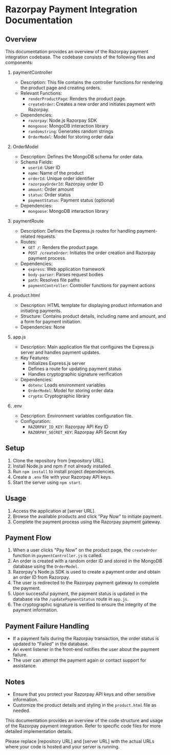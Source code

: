 # Razorpay Payment Integration Documentation

## Overview
This documentation provides an overview of the Razorpay payment integration codebase. The codebase consists of the following files and components:

1. paymentController
   - Description: This file contains the controller functions for rendering the product page and creating orders.
   - Relevant Functions: 
     - `renderProductPage`: Renders the product page.
     - `createOrder`: Creates a new order and initiates payment with Razorpay.
   - Dependencies:
     - `razorpay`: Node.js Razorpay SDK
     - `mongoose`: MongoDB interaction library
     - `randomstring`: Generates random strings
     - `OrderModel`: Model for storing order data

2. OrderModel
   - Description: Defines the MongoDB schema for order data.
   - Schema Fields:
     - `userid`: User ID
     - `name`: Name of the product
     - `orderId`: Unique order identifier
     - `razorpayOrderId`: Razorpay order ID
     - `amount`: Order amount
     - `status`: Order status
     - `paymentStatus`: Payment status (optional)
   - Dependencies:
     - `mongoose`: MongoDB interaction library

3. paymentRoute
   - Description: Defines the Express.js routes for handling payment-related requests.
   - Routes:
     - `GET /`: Renders the product page.
     - `POST /createOrder`: Initiates the order creation and Razorpay payment process.
   - Dependencies:
     - `express`: Web application framework
     - `body-parser`: Parses request bodies
     - `path`: Resolves file paths
     - `paymentController`: Controller functions for payment actions

4. product.html
   - Description: HTML template for displaying product information and initiating payments.
   - Structure: Contains product details, including name and amount, and a form for payment initiation.
   - Dependencies: None

5. app.js
   - Description: Main application file that configures the Express.js server and handles payment updates.
   - Key Features:
     - Initializes Express.js server
     - Defines a route for updating payment status
     - Handles cryptographic signature verification
   - Dependencies:
     - `dotenv`: Loads environment variables
     - `OrderModel`: Model for storing order data
     - `crypto`: Cryptographic library

6. .env
   - Description: Environment variables configuration file.
   - Configuration:
     - `RAZORPAY_ID_KEY`: Razorpay API Key ID
     - `RAZORPAY_SECRET_KEY`: Razorpay API Secret Key

## Setup
1. Clone the repository from [repository URL].
2. Install Node.js and npm if not already installed.
3. Run `npm install` to install project dependencies.
4. Create a `.env` file with your Razorpay API keys.
5. Start the server using `npm start`.

## Usage
1. Access the application at [server URL].
2. Browse the available products and click "Pay Now" to initiate payment.
3. Complete the payment process using the Razorpay payment gateway.

## Payment Flow
1. When a user clicks "Pay Now" on the product page, the `createOrder` function in `paymentController.js` is called.
2. An order is created with a random order ID and stored in the MongoDB database using the `OrderModel`.
3. Razorpay's Node.js SDK is used to create a payment order and obtain an order ID from Razorpay.
4. The user is redirected to the Razorpay payment gateway to complete the payment.
5. Upon successful payment, the payment status is updated in the database via the `/updatePaymentStatus` route in `app.js`.
6. The cryptographic signature is verified to ensure the integrity of the payment information.

## Payment Failure Handling
- If a payment fails during the Razorpay transaction, the order status is updated to "Failed" in the database.
- An event listener in the front-end notifies the user about the payment failure.
- The user can attempt the payment again or contact support for assistance.


## Notes
- Ensure that you protect your Razorpay API keys and other sensitive information.
- Customize the product details and styling in the `product.html` file as needed.

This documentation provides an overview of the code structure and usage of the Razorpay payment integration. Refer to specific code files for more detailed implementation details.

Please replace [repository URL] and [server URL] with the actual URLs where your code is hosted and your server is running.
